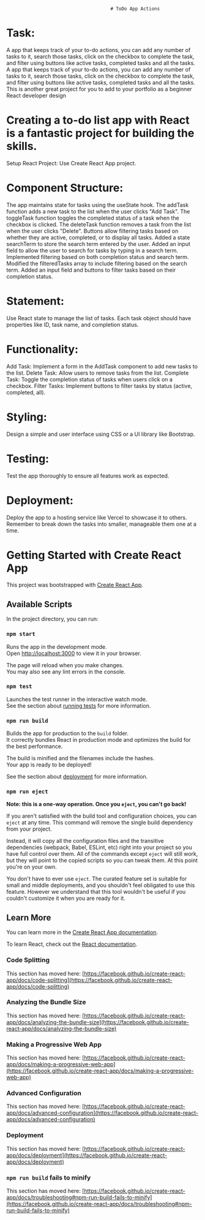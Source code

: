                                           # ToDo App Actions
# Task:
A app that keeps track of your to-do actions, you can add any number of tasks to it, search those tasks, click on the checkbox to complete the task, and filter using buttons like active tasks, completed tasks and all the tasks. 
A app that keeps track of your to-do actions, you can add any number of tasks to it, search those tasks, click on the checkbox to complete the task, and filter using buttons like active tasks, completed tasks and all the tasks. This is another great project for you to add to your portfolio as a beginner React developer design 

# Creating a to-do list app with React is a fantastic project for building the skills.

Setup React Project: Use Create React App project.

# Component Structure:

The app maintains state for tasks using the useState hook.
The addTask function adds a new task to the list when the user clicks "Add Task".
The toggleTask function toggles the completed status of a task when the checkbox is clicked.
The deleteTask function removes a task from the list when the user clicks "Delete".
Buttons allow filtering tasks based on whether they are active, completed, or to display all tasks.
Added a state searchTerm to store the search term entered by the user.
Added an input field to allow the user to search for tasks by typing in a search term.
Implemented filtering based on both completion status and search term.
Modified the filteredTasks array to include filtering based on the search term.
Added an input field and buttons to filter tasks based on their completion status.

# Statement:
Use React state to manage the list of tasks.
Each task object should have properties like ID, task name, and completion status.
# Functionality:
Add Task: Implement a form in the AddTask component to add new tasks to the list.
Delete Task: Allow users to remove tasks from the list.
Complete Task: Toggle the completion status of tasks when users click on a checkbox.
Filter Tasks: Implement buttons to filter tasks by status (active, completed, all).

# Styling:
Design a simple and user interface using CSS or a UI library like Bootstrap.
# Testing:
Test the app thoroughly to ensure all features work as expected.
# Deployment:
Deploy the app to a hosting service like Vercel to showcase it to others.
Remember to break down the tasks into smaller, manageable them one at a time. 


# Getting Started with Create React App

This project was bootstrapped with [Create React App](https://github.com/facebook/create-react-app).

## Available Scripts

In the project directory, you can run:

### `npm start`

Runs the app in the development mode.\
Open [http://localhost:3000](http://localhost:3000) to view it in your browser.

The page will reload when you make changes.\
You may also see any lint errors in the console.

### `npm test`

Launches the test runner in the interactive watch mode.\
See the section about [running tests](https://facebook.github.io/create-react-app/docs/running-tests) for more information.

### `npm run build`

Builds the app for production to the `build` folder.\
It correctly bundles React in production mode and optimizes the build for the best performance.

The build is minified and the filenames include the hashes.\
Your app is ready to be deployed!

See the section about [deployment](https://facebook.github.io/create-react-app/docs/deployment) for more information.

### `npm run eject`

**Note: this is a one-way operation. Once you `eject`, you can't go back!**

If you aren't satisfied with the build tool and configuration choices, you can `eject` at any time. This command will remove the single build dependency from your project.

Instead, it will copy all the configuration files and the transitive dependencies (webpack, Babel, ESLint, etc) right into your project so you have full control over them. All of the commands except `eject` will still work, but they will point to the copied scripts so you can tweak them. At this point you're on your own.

You don't have to ever use `eject`. The curated feature set is suitable for small and middle deployments, and you shouldn't feel obligated to use this feature. However we understand that this tool wouldn't be useful if you couldn't customize it when you are ready for it.

## Learn More

You can learn more in the [Create React App documentation](https://facebook.github.io/create-react-app/docs/getting-started).

To learn React, check out the [React documentation](https://reactjs.org/).

### Code Splitting

This section has moved here: [https://facebook.github.io/create-react-app/docs/code-splitting](https://facebook.github.io/create-react-app/docs/code-splitting)

### Analyzing the Bundle Size

This section has moved here: [https://facebook.github.io/create-react-app/docs/analyzing-the-bundle-size](https://facebook.github.io/create-react-app/docs/analyzing-the-bundle-size)

### Making a Progressive Web App

This section has moved here: [https://facebook.github.io/create-react-app/docs/making-a-progressive-web-app](https://facebook.github.io/create-react-app/docs/making-a-progressive-web-app)

### Advanced Configuration

This section has moved here: [https://facebook.github.io/create-react-app/docs/advanced-configuration](https://facebook.github.io/create-react-app/docs/advanced-configuration)

### Deployment

This section has moved here: [https://facebook.github.io/create-react-app/docs/deployment](https://facebook.github.io/create-react-app/docs/deployment)

### `npm run build` fails to minify

This section has moved here: [https://facebook.github.io/create-react-app/docs/troubleshooting#npm-run-build-fails-to-minify](https://facebook.github.io/create-react-app/docs/troubleshooting#npm-run-build-fails-to-minify)
